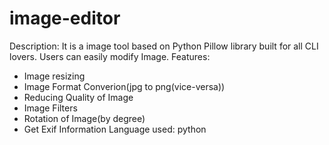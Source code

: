 # image-editor
Description: It is a image tool based on Python Pillow library built for all CLI lovers. Users can easily modify Image.
Features:
- Image resizing
- Image Format Converion(jpg to png(vice-versa))
- Reducing Quality of Image
- Image Filters
- Rotation of Image(by degree)
- Get Exif Information
Language used: python
